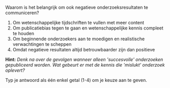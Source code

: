 Waarom is het belangrijk om ook negatieve onderzoeksresultaten te communiceren?

1. Om wetenschappelijke tijdschriften te vullen met meer content
2. Om publicatiebias tegen te gaan en wetenschappelijke kennis compleet te houden
3. Om beginnende onderzoekers aan te moedigen en realistische verwachtingen te scheppen
4. Omdat negatieve resultaten altijd betrouwbaarder zijn dan positieve

**Hint:** *Denk na over de gevolgen wanneer alleen 'succesvolle' onderzoeken gepubliceerd worden. Wat gebeurt er met de kennis die 'mislukt' onderzoek oplevert?*

Typ je antwoord als één enkel getal (1-4) om je keuze aan te geven.